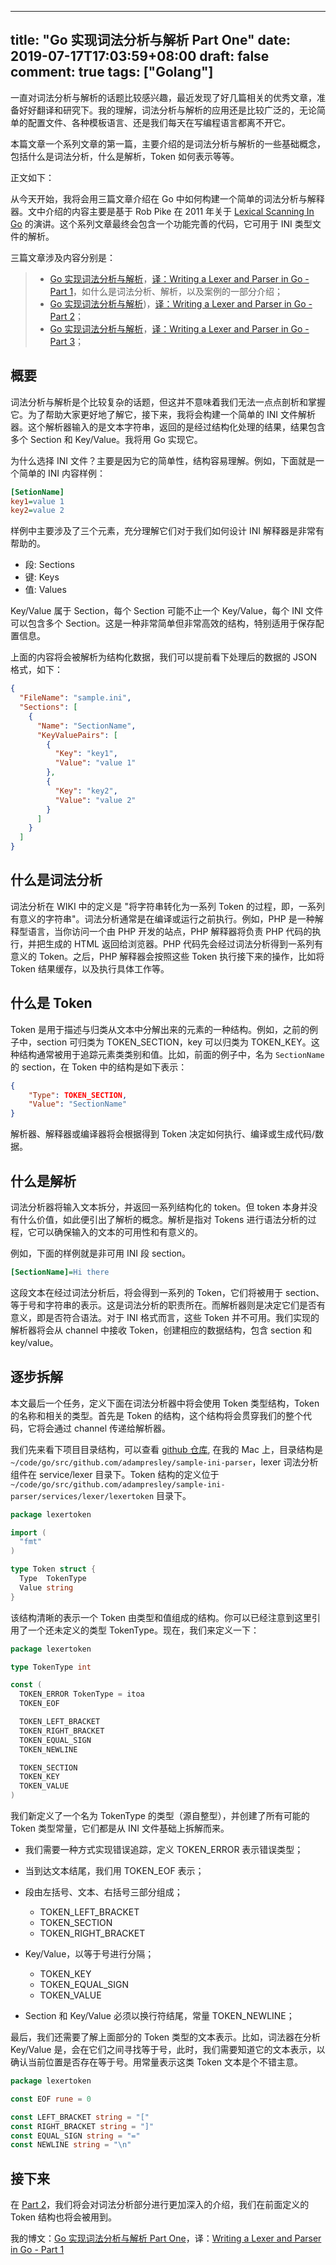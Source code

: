 
---
title: "Go 实现词法分析与解析 Part One"
date: 2019-07-17T17:03:59+08:00
draft: false
comment: true
tags: ["Golang"]
---

一直对词法分析与解析的话题比较感兴趣，最近发现了好几篇相关的优秀文章，准备好好翻译和研究下。我的理解，词法分析与解析的应用还是比较广泛的，无论简单的配置文件、各种模板语言、还是我们每天在写编程语言都离不开它。

本篇文章一个系列文章的第一篇，主要介绍的是词法分析与解析的一些基础概念，包括什么是词法分析，什么是解析，Token 如何表示等等。

正文如下：

从今天开始，我将会用三篇文章介绍在 Go 中如何构建一个简单的词法分析与解释器。文中介绍的内容主要是基于 Rob Pike 在 2011 年关于 [Lexical Scanning In Go](http://cuddle.googlecode.com/hg/talk/lex.html#landing-slide) 的演讲。这个系列文章最终会包含一个功能完善的代码，它可用于 INI 类型文件的解析。

三篇文章涉及内容分别是：

> - [Go 实现词法分析与解析](https://www.poloxue.com/posts/2019-07-17-golang-lexer-and-parser-part1)，[译：Writing a Lexer and Parser in Go - Part 1](https://adampresley.github.io/2015/04/12/writing-a-lexer-and-parser-in-go-part-1.html)，如什么是词法分析、解析，以及案例的一部分介绍；
> - [Go 实现词法分析与解析](https://www.poloxue.com/posts/2019-07-17-golang-lexer-and-parser-part2))，[译：Writing a Lexer and Parser in Go - Part 2](https://adampresley.github.io/2015/05/12/writing-a-lexer-and-parser-in-go-part-2.html)；
> - [Go 实现词法分析与解析](https://www.poloxue.com/posts/2019-07-17-golang-lexer-and-parser-part3)，[译：Writing a Lexer and Parser in Go - Part 3](https://adampresley.github.io/2015/06/01/writing-a-lexer-and-parser-in-go-part-3.html)；

## 概要

词法分析与解析是个比较复杂的话题，但这并不意味着我们无法一点点剖析和掌握它。为了帮助大家更好地了解它，接下来，我将会构建一个简单的 INI 文件解析器。这个解析器输入的是文本字符串，返回的是经过结构化处理的结果，结果包含多个 Section 和 Key/Value。我将用 Go 实现它。

为什么选择 INI 文件？主要是因为它的简单性，结构容易理解。例如，下面就是一个简单的 INI 内容样例：

```ini
[SetionName]
key1=value 1
key2=value 2
```

样例中主要涉及了三个元素，充分理解它们对于我们如何设计 INI 解释器是非常有帮助的。

- 段: Sections
- 键: Keys
- 值: Values

Key/Value 属于 Section，每个 Section 可能不止一个 Key/Value，每个 INI 文件可以包含多个 Section。这是一种非常简单但非常高效的结构，特别适用于保存配置信息。

上面的内容将会被解析为结构化数据，我们可以提前看下处理后的数据的 JSON 格式，如下：

```json
{
  "FileName": "sample.ini",
  "Sections": [
    {
      "Name": "SectionName",
      "KeyValuePairs": [
        {
          "Key": "key1",
          "Value": "value 1"
        },
        {
          "Key": "key2",
          "Value": "value 2"
        }
      ]
    }
  ]
}
```

## 什么是词法分析

词法分析在 WIKI 中的定义是 "将字符串转化为一系列 Token 的过程，即，一系列有意义的字符串"。词法分析通常是在编译或运行之前执行。例如，PHP 是一种解释型语言，当你访问一个由 PHP 开发的站点，PHP 解释器将负责 PHP 代码的执行，并把生成的 HTML 返回给浏览器。PHP 代码先会经过词法分析得到一系列有意义的 Token。之后，PHP 解释器会按照这些 Token 执行接下来的操作，比如将 Token 结果缓存，以及执行具体工作等。

## 什么是 Token

Token 是用于描述与归类从文本中分解出来的元素的一种结构。例如，之前的例子中，section 可归类为 TOKEN_SECTION，key 可以归类为 TOKEN_KEY。这种结构通常被用于追踪元素类类别和值。比如，前面的例子中，名为 `SectionName` 的 section，在 Token 中的结构是如下表示：

```json
{
    "Type": TOKEN_SECTION,
    "Value": "SectionName"
}
```

解析器、解释器或编译器将会根据得到 Token 决定如何执行、编译或生成代码/数据。

## 什么是解析

词法分析器将输入文本拆分，并返回一系列结构化的 token。但 token 本身并没有什么价值，如此便引出了解析的概念。解析是指对 Tokens 进行语法分析的过程，它可以确保输入的文本的可用性和有意义的。

例如，下面的样例就是非可用 INI 段 section。

```INI
[SectionName]=Hi there
```

这段文本在经过词法分析后，将会得到一系列的 Token，它们将被用于 section、等于号和字符串的表示。这是词法分析的职责所在。而解析器则是决定它们是否有意义，即是否符合语法。对于 INI 格式而言，这些 Token 并不可用。我们实现的解析器将会从 channel 中接收 Token，创建相应的数据结构，包含 section 和 key/value。

## 逐步拆解

本文最后一个任务，定义下面在词法分析器中将会使用 Token 类型结构，Token 的名称和相关的类型。首先是 Token 的结构，这个结构将会贯穿我们的整个代码，它将会通过 channel 传递给解析器。

我们先来看下项目目录结构，可以查看 [github 仓库](https://github.com/adampresley/sample-ini-parser), 在我的 Mac 上，目录结构是 `~/code/go/src/github.com/adampresley/sample-ini-parser`，lexer 词法分析组件在 service/lexer 目录下。Token 结构的定义位于 `~/code/go/src/github.com/adampresley/sample-ini-parser/services/lexer/lexertoken` 目录下。

```go
package lexertoken

import (
  "fmt"
)

type Token struct {
  Type  TokenType
  Value string
}
```

该结构清晰的表示一个 Token 由类型和值组成的结构。你可以已经注意到这里引用了一个还未定义的类型 TokenType。现在，我们来定义一下：

```go
package lexertoken

type TokenType int

const (
  TOKEN_ERROR TokenType = itoa
  TOKEN_EOF

  TOKEN_LEFT_BRACKET
  TOKEN_RIGHT_BRACKET
  TOKEN_EQUAL_SIGN
  TOKEN_NEWLINE

  TOKEN_SECTION
  TOKEN_KEY
  TOKEN_VALUE
)
```

我们新定义了一个名为 TokenType 的类型（源自整型），并创建了所有可能的 Token 类型常量，它们都是从 INI 文件基础上拆解而来。

- 我们需要一种方式实现错误追踪，定义 TOKEN_ERROR 表示错误类型；

- 当到达文本结尾，我们用 TOKEN_EOF 表示；

- 段由左括号、文本、右括号三部分组成；
  - TOKEN_LEFT_BRACKET
  - TOKEN_SECTION
  - TOKEN_RIGHT_BRACKET

- Key/Value，以等于号进行分隔；
  - TOKEN_KEY
  - TOKEN_EQUAL_SIGN
  - TOKEN_VALUE

- Section 和 Key/Value 必须以换行符结尾，常量 TOKEN_NEWLINE；

最后，我们还需要了解上面部分的 Token 类型的文本表示。比如，词法器在分析 Key/Value 是，会在它们之间寻找等于号，此时，我们需要知道它的文本表示，以确认当前位置是否存在等于号。用常量表示这类 Token 文本是个不错主意。

```go
package lexertoken

const EOF rune = 0

const LEFT_BRACKET string = "["
const RIGHT_BRACKET string = "]"
const EQUAL_SIGN string = "="
const NEWLINE string = "\n"
```

## 接下来

在 [Part 2](https://adampresley.github.io/2015/05/12/writing-a-lexer-and-parser-in-go-part-2.html)，我们将会对词法分析部分进行更加深入的介绍，我们在前面定义的 Token 结构也将会被用到。

我的博文：[Go 实现词法分析与解析 Part One](https://www.poloxue.com/posts/2019-07-17-golang-lexer-and-parser-part1)，译：[Writing a Lexer and Parser in Go - Part 1](https://adampresley.github.io/2015/04/12/writing-a-lexer-and-parser-in-go-part-1.html)

